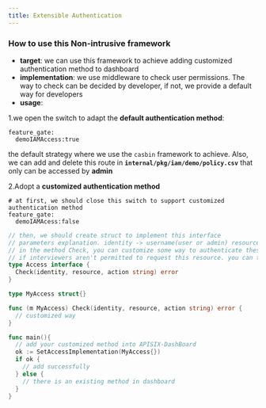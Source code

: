 ```yaml
---
title: Extensible Authentication
---
```


<!--
#
# Licensed to the Apache Software Foundation (ASF) under one or more
# contributor license agreements.  See the NOTICE file distributed with
# this work for additional information regarding copyright ownership.
# The ASF licenses this file to You under the Apache License, Version 2.0
# (the "License"); you may not use this file except in compliance with
# the License.  You may obtain a copy of the License at
#
#     http://www.apache.org/licenses/LICENSE-2.0
#
# Unless required by applicable law or agreed to in writing, software
# distributed under the License is distributed on an "AS IS" BASIS,
# WITHOUT WARRANTIES OR CONDITIONS OF ANY KIND, either express or implied.
# See the License for the specific language governing permissions and
# limitations under the License.
#
-->

### How to use this Non-intrusive framework

- **target**: we can use this framework to achieve adding customized authentication method to dashboard
- **implementation**: we use middleware to check user permissions. The way to check can be decided by developer, if not, we provide a default way for developers
- **usage**:

1.we open the switch to adapt the  **default authentication method**:

```shell
feature_gate:
  demoIAMAccess:true
```

​the default strategy where we use the `casbin` framework to achieve. Also, we can add and delete this route in **`internal/pkg/iam/demo/policy.csv`** that only can be accessed by **admin**

2.Adopt a **customized authentication method**

```shell
# at first, we should close this switch to support customized authentication method
feature_gate:
  demoIAMAcess:false
```

```go
// then, we should create struct to implement this interface
// parameters explanation. identity -> username(user or admin) resource -> url action -> method
// in the method Check, you can customize some way to authenticate these interviewers
// if interviewers aren't permitted to request this resource. you can throw an error
type Access interface {
  Check(identity, resource, action string) error
}

type MyAccess struct{}

func (m MyAccess) Check(identity, resource, action string) error {
  // customized way
}

func main(){
  // add your customized method into APISIX-DashBoard
  ok := SetAccessImplementation(MyAccess{})
  if ok {
    // add successfully
  } else {
    // there is an existing method in dashboard
  }
}
```
